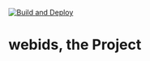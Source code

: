 [![Build and Deploy](https://github.com/dodopontocom/webids/actions/workflows/gcp.yml/badge.svg)](https://github.com/dodopontocom/webids/actions/workflows/gcp.yml)
# webids, the Project
